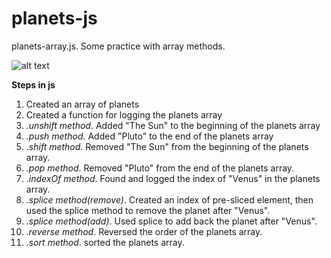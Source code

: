 # planets-js
planets-array.js. Some practice with array methods. 

![alt text](http://25.media.tumblr.com/f84cef4ac540f26e94ae11955425d9a9/tumblr_n2v0ziFCtk1sw0e4co1_500.jpg "Logo Title Text 1")


**Steps in js**

1. Created an array of planets
2. Created a function for logging the planets array
3. _.unshift method_. Added "The Sun" to the beginning of the planets array
4. _.push method_. Added "Pluto" to the end of the planets array
5. _.shift method_. Removed "The Sun" from the beginning of the planets array.
6. _.pop method_. Removed "Pluto" from the end of the planets array.
7. _.indexOf method_. Found and logged the index of "Venus" in the planets array.
8. _.splice method(remove)_. Created an index of pre-sliced element, then used the splice method to remove the planet after "Venus".
9. _.splice method(add)_. Used splice to add back the planet after "Venus".
10. _.reverse method_. Reversed the order of the planets array.
11. _.sort method_. sorted the planets array.
